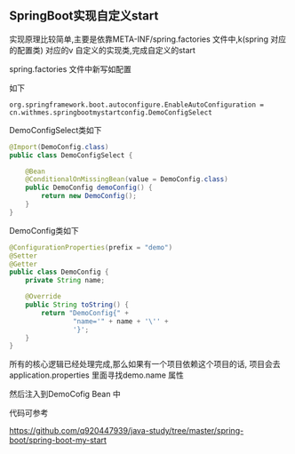 ## SpringBoot实现自定义start

实现原理比较简单,主要是依靠META-INF/spring.factories  文件中,k(spring 对应的配置类) 对应的v 自定义的实现类,完成自定义的start

spring.factories 文件中新写如配置

如下

```properties
org.springframework.boot.autoconfigure.EnableAutoConfiguration = cn.withmes.springbootmystartconfig.DemoConfigSelect
```



DemoConfigSelect类如下

```java
@Import(DemoConfig.class)
public class DemoConfigSelect {

    @Bean
    @ConditionalOnMissingBean(value = DemoConfig.class)
    public DemoConfig demoConfig() {
        return new DemoConfig();
    }
}


```

DemoConfig类如下

```java
@ConfigurationProperties(prefix = "demo")
@Setter
@Getter
public class DemoConfig {
    private String name;

    @Override
    public String toString() {
        return "DemoConfig{" +
                "name='" + name + '\'' +
                '}';
    }
}
```



所有的核心逻辑已经处理完成,那么如果有一个项目依赖这个项目的话,  项目会去application.properties 里面寻找demo.name 属性

然后注入到DemoCofig Bean 中



代码可参考 

https://github.com/q920447939/java-study/tree/master/spring-boot/spring-boot-my-start